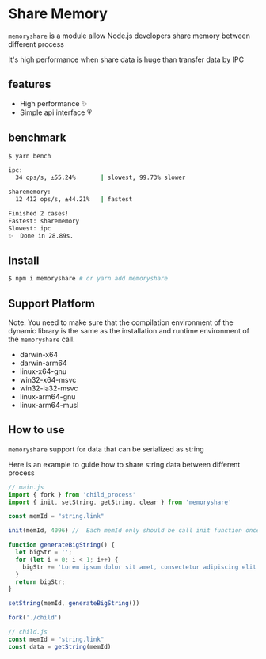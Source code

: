 # Share Memory

`memoryshare` is a module allow Node.js developers share memory between different process

It's high performance when share data is huge than transfer data by IPC

## features

- High performance ✨
- Simple api interface 💗

## benchmark

```bash
$ yarn bench

ipc:
  34 ops/s, ±55.24%       | slowest, 99.73% slower

sharememory:
  12 412 ops/s, ±44.21%   | fastest

Finished 2 cases!
Fastest: sharememory
Slowest: ipc
✨  Done in 28.89s.
```

## Install

```bash
$ npm i memoryshare # or yarn add memoryshare
```

## Support Platform

Note: You need to make sure that the compilation environment of the dynamic
library is the same as the installation and runtime environment of the `memoryshare` call.

- darwin-x64
- darwin-arm64
- linux-x64-gnu
- win32-x64-msvc
- win32-ia32-msvc
- linux-arm64-gnu
- linux-arm64-musl

## How to use

`memoryshare` support for data that can be serialized as string

Here is an example to guide how to share string data between different process

```js
// main.js
import { fork } from 'child_process'
import { init, setString, getString, clear } from 'memoryshare'

const memId = "string.link"

init(memId, 4096) //  Each memId only should be call init function once

function generateBigString() {
  let bigStr = '';
  for (let i = 0; i < 1; i++) {
    bigStr += 'Lorem ipsum dolor sit amet, consectetur adipiscing elit. ';
  }
  return bigStr;
}

setString(memId, generateBigString())

fork('./child')

// child.js
const memId = "string.link"
const data = getString(memId)
```
